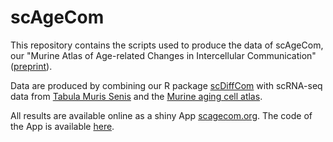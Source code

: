 # scAgeCom 

This repository contains the scripts used to produce the data of scAgeCom,
our "Murine Atlas of Age-related Changes in Intercellular Communication" 
([preprint](https://www.biorxiv.org/content/10.1101/2021.08.13.456238v1)).

Data are produced by combining our R package
[scDiffCom](https://github.com/CyrilLagger/scDiffCom)
with scRNA-seq data from
[Tabula Muris Senis](https://tabula-muris-senis.ds.czbiohub.org/)
and the
[Murine aging cell atlas](https://mca.research.calicolabs.com/).

All results are available online as a shiny App
[scagecom.org](https://scagecom.org/). The code of the App is available 
[here](https://github.com/CyrilLagger/scAgeComShiny).
